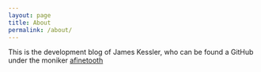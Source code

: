 ```yaml
---
layout: page
title: About
permalink: /about/
---
```


This is the development blog of James Kessler, who can be found a GitHub under the moniker [afinetooth](https://github.com/afinetooth)
